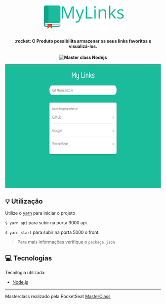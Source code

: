 <h1 align="center">
    <img src=".github/logo.svg" alt="MyLinks" height="80"/>
</h1>

<h4 align="center">
   :rocket: O Produto possibilita armazenar os seus links favoritos e visualizá-los.
</h4>
 
<h4/>
<p align="center">
  <img src="https://img.shields.io/badge/Master%20Class%20-NodeJS-green" alt="Master class Nodejs"/>
<p/>

<p align="center">
  <img align="center" src=".github/app.png" height="400px" />
</p>


## :bulb: Utilização
Utilize o [yarn](https://classic.yarnpkg.com/lang/en/) para iniciar o projeto

`$ yarn api` para subir na porta 3000 api.

`$ yarn start` para subir na porta 5000 o front.

> Para mais informações verifique o `package.json`


## :computer: Tecnologias
  
Tecnilogia utilizada:
- [Node.js](https://nodejs.org/en/)

---
Masterclass realizado pela RocketSeat  [MasterClass](https://youtu.be/DiXbJL3iWVs)
